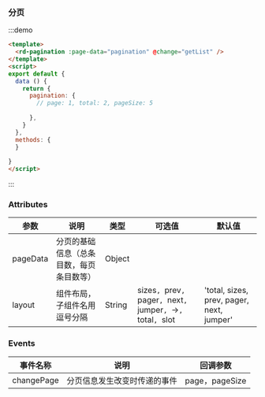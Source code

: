 <!--
 * @Author: cjl (alincc@126.com)
 * @Date: 2023-02-01 11:24:24
-->
### 分页

:::demo

```html
<template>
  <rd-pagination :page-data="pagination" @change="getList" />
</template>
<script>
export default {
  data () {
    return {
      pagination: {
        // page: 1, total: 2, pageSize: 5
       
      },
    }
  },
  methods: {
  }
  
}
</script>
```

:::

### Attributes

| 参数     | 说明                                     | 类型   | 可选值                                                       | 默认值                                    |
| -------- | ---------------------------------------- | ------ | ------------------------------------------------------------ | ----------------------------------------- |
| pageData | 分页的基础信息（总条目数，每页条目数等） | Object |                                                              |                                           |
| layout   | 组件布局，子组件名用逗号分隔             | String | sizes`, `prev`, `pager`, `next`, `jumper`, `->`, `total`, `slot | 'total, sizes, prev, pager, next, jumper' |

### Events

| 事件名称   | 说明                         | 回调参数       |
| ---------- | ---------------------------- | -------------- |
| changePage | 分页信息发生改变时传递的事件 | page，pageSize |
